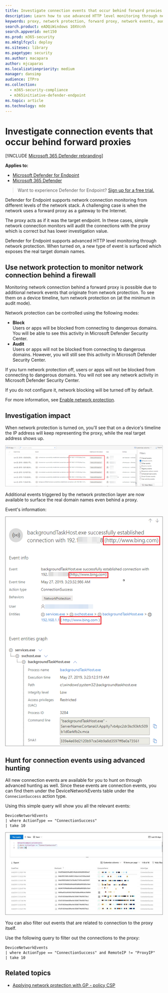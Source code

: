 ```yaml
---
title: Investigate connection events that occur behind forward proxies
description: Learn how to use advanced HTTP level monitoring through network protection in Microsoft Defender ATP, which surfaces a real target, instead of a proxy.
keywords: proxy, network protection, forward proxy, network events, audit, block, domain names, domain
search.product: eADQiWindows 10XVcnh
search.appverid: met150
ms.prod: m365-security
ms.mktglfcycl: deploy
ms.sitesec: library
ms.pagetype: security
ms.author: macapara
author: mjcaparas
ms.localizationpriority: medium
manager: dansimp
audience: ITPro
ms.collection: 
  - m365-security-compliance
  - m365initiative-defender-endpoint
ms.topic: article
ms.technology: mde
---
```


# Investigate connection events that occur behind forward proxies

[!INCLUDE [Microsoft 365 Defender rebranding](../../includes/microsoft-defender.md)]

**Applies to:**
- [Microsoft Defender for Endpoint](https://go.microsoft.com/fwlink/?linkid=2154037)
- [Microsoft 365 Defender](https://go.microsoft.com/fwlink/?linkid=2118804)

> Want to experience Defender for Endpoint? [Sign up for a free trial.](https://www.microsoft.com/microsoft-365/windows/microsoft-defender-atp?ocid=docs-wdatp-investigatemachines-abovefoldlink)

Defender for Endpoint supports network connection monitoring from different levels of the network stack. A challenging case is when the network uses a forward proxy as a gateway to the Internet.

The proxy acts as if it was the target endpoint.  In these cases, simple network connection monitors will audit the connections with the proxy which is correct but has lower investigation value. 

Defender for Endpoint supports advanced HTTP level monitoring through network protection. When turned on, a new type of event is surfaced which exposes the real target domain names.

## Use network protection to monitor network connection behind a firewall
Monitoring network connection behind a forward proxy is possible due to additional network events that originate from network protection. To see them on a device timeline, turn network protection on (at the minimum in audit mode). 

Network protection can be controlled using the following modes:

- **Block** <br> Users or apps will be blocked from connecting to dangerous domains. You will be able to see this activity in Microsoft Defender Security Center.
- **Audit** <br> Users or apps will not be blocked from connecting to dangerous domains. However, you will still see this activity in Microsoft Defender Security Center.


If you turn network protection off, users or apps will not be blocked from connecting to dangerous domains. You will not see any network activity in Microsoft Defender Security Center.

If you do not configure it, network blocking will be turned off by default.

For more information, see [Enable network protection](enable-network-protection.md).

## Investigation impact
When network protection is turned on, you'll see that on a device's timeline the IP address will keep representing the proxy, while the real target address shows up.

![Image of network events on device's timeline](images/atp-proxy-investigation.png)

Additional events triggered by the network protection layer are now available to surface the real domain names even behind a proxy.

Event's information:

![Image of single network event](images/atp-proxy-investigation-event.png)



## Hunt for connection events using advanced hunting 
All new connection events are available for you to hunt on through advanced hunting as well. Since these events are connection events, you can find them under the DeviceNetworkEvents table under the `ConnecionSuccess` action type.

Using this simple query will show you all the relevant events:

```
DeviceNetworkEvents
| where ActionType == "ConnectionSuccess" 
| take 10
```

![Image of advanced hunting query](images/atp-proxy-investigation-ah.png)

You can also filter out  events that are related to connection to the proxy itself. 

Use the following query to filter out the connections to the proxy:

```
DeviceNetworkEvents
| where ActionType == "ConnectionSuccess" and RemoteIP != "ProxyIP"  
| take 10
```



## Related topics
- [Applying network protection with GP - policy CSP](https://docs.microsoft.com/windows/client-management/mdm/policy-csp-defender#defender-enablenetworkprotection)
